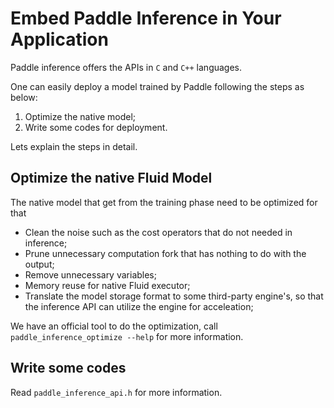 # Embed Paddle Inference in Your Application

Paddle inference offers the APIs in `C` and `C++` languages.

One can easily deploy a model trained by Paddle following the steps as below:

1. Optimize the native model;
2. Write some codes for deployment.


Lets explain the steps in detail.

## Optimize the native Fluid Model

The native model that get from the training phase need to be optimized for that

- Clean the noise such as the cost operators that do not needed in inference;
- Prune unnecessary computation fork that has nothing to do with the output;
- Remove unnecessary variables;
- Memory reuse for native Fluid executor;
- Translate the model storage format to some third-party engine's, so that the inference API can utilize the engine for acceleation;

We have an official tool to do the optimization, call `paddle_inference_optimize --help` for more information.

## Write some codes

Read `paddle_inference_api.h` for more information.
